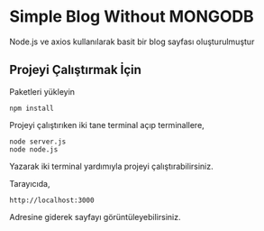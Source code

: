 # Simple Blog Without MONGODB
Node.js ve axios kullanılarak basit bir blog sayfası oluşturulmuştur
## Projeyi Çalıştırmak İçin
Paketleri yükleyin
```
npm install
```
Projeyi çalıştırıken iki tane terminal açıp terminallere,
```
node server.js
node node.js
```
Yazarak iki terminal yardımıyla projeyi çalıştırabilirsiniz.

Tarayıcıda,
```
http://localhost:3000
```
Adresine giderek sayfayı görüntüleyebilirsiniz.
